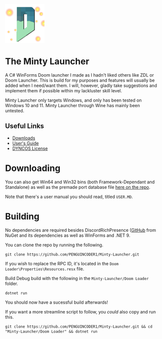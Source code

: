![logo](Images/logo.png)
# The Minty Launcher
A C# WinForms Doom launcher I made as I hadn't liked others like ZDL or Doom Launcher.
This is build for my purposes and features will usually be added when I need/want them. I will, however, gladly take suggestions and implement them if possible within my lackluster skill level.

Minty Launcher only targets Windows, and only has been tested on Windows 10 and 11. Minty Launcher through Wine has mainly been untested.

## Useful Links
* [Downloads](https://github.com/PENGUINCODER1/Minty-Launcher/releases)
* [User's Guide](USER.MD)
* [DYNCOS License](LICENSE.MD)

# Downloading
You can also get Win64 and Win32 bins (both Framework-Dependant and Standalone) as well as the premade port database file [here on the repo](https://github.com/PENGUINCODER1/Minty-Launcher/releases). 

Note that there's a user manual you should read, titled `USER.MD`.

# Building
No dependencies are required besides DiscordRichPresence ([GitHub](https://github.com/Lachee/discord-rpc-csharp) from NuGet and its dependencies as well as WinForms and .NET 9.

You can clone the repo by running the following.

	git clone https://github.com/PENGUINCODER1/Minty-Launcher.git

If you wish to replace the RPC ID, it's located in the `Doom Loader\Properties\Resources.resx` file.

Build Debug build with the following in the `Minty-Launcher/Doom Loader` folder.

	dotnet run

You should now have a sucessful build afterwards!

If you want a more streamline script to follow, you *could* also copy and run this.

	git clone https://github.com/PENGUINCODER1/Minty-Launcher.git && cd "Minty-Launcher/Doom Loader" && dotnet run